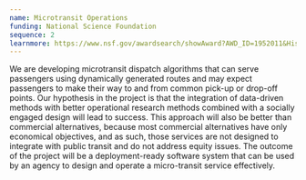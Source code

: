 ```yaml
---
name: Microtransit Operations
funding: National Science Foundation
sequence: 2
learnmore: https://www.nsf.gov/awardsearch/showAward?AWD_ID=1952011&HistoricalAwards=false
---
```

<p class="card-text text-justify">
We are developing microtransit dispatch algorithms that can serve passengers using dynamically generated routes and may expect passengers to make their way to and from common pick-up or drop-off points. Our hypothesis in the project is that the integration of data-driven methods with better operational research methods combined with a socially engaged design will lead to success. This approach will also be better than commercial alternatives, because most commercial alternatives have only economical objectives, and as such, those services are not designed to integrate with public transit and do not address equity issues. The outcome of the project will be a deployment-ready software system that can be used by an agency to design and operate a micro-transit service effectively.</p>